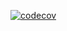 [![codecov](https://codecov.io/gh/WasassiM/csv_comparer/graph/badge.svg?token=F8AG4KV512)](https://codecov.io/gh/WasassiM/csv_comparer)